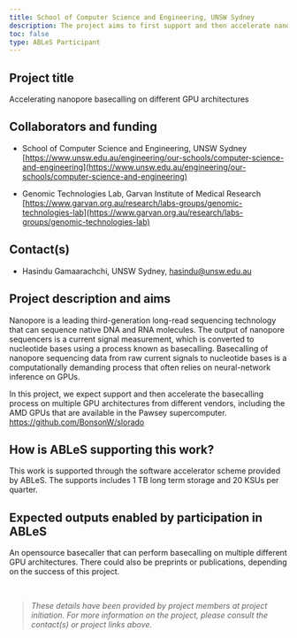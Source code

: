 ```yaml
---
title: School of Computer Science and Engineering, UNSW Sydney
description: The project aims to first support and then accelerate nanopore basecalling on multiple GPU architectures from different vendors.
toc: false
type: ABLeS Participant
---
```


## Project title
Accelerating nanopore basecalling on different GPU architectures

## Collaborators and funding

- School of Computer Science and Engineering, UNSW Sydney [https://www.unsw.edu.au/engineering/our-schools/computer-science-and-engineering](https://www.unsw.edu.au/engineering/our-schools/computer-science-and-engineering)

- Genomic Technologies Lab, Garvan Institute of Medical Research [https://www.garvan.org.au/research/labs-groups/genomic-technologies-lab](https://www.garvan.org.au/research/labs-groups/genomic-technologies-lab)

## Contact(s)

- Hasindu Gamaarachchi, UNSW Sydney, <hasindu@unsw.edu.au>


## Project description and aims

Nanopore is a leading third-generation long-read sequencing technology that can sequence
native DNA and RNA molecules. The output of nanopore sequencers is a current signal
measurement, which is converted to nucleotide bases using a process known as
basecalling. Basecalling of nanopore sequencing data from raw current signals to nucleotide bases is a computationally demanding process that often relies on neural-network inference on GPUs.

In this project, we expect support and then accelerate the basecalling process on multiple
GPU architectures from different vendors, including the AMD GPUs that are available in the
Pawsey supercomputer.
https://github.com/BonsonW/slorado


## How is ABLeS supporting this work?

This work is supported through the software accelerator scheme provided by ABLeS. The supports includes 1 TB long term storage and 20 KSUs per quarter.

## Expected outputs enabled by participation in ABLeS

An opensource basecaller that can perform basecalling on multiple different GPU
architectures. There could also be preprints or publications, depending on the success of
this project.

<br/>

> *These details have been provided by project members at project initiation. For more information on the project, please consult the contact(s) or project links above.*
